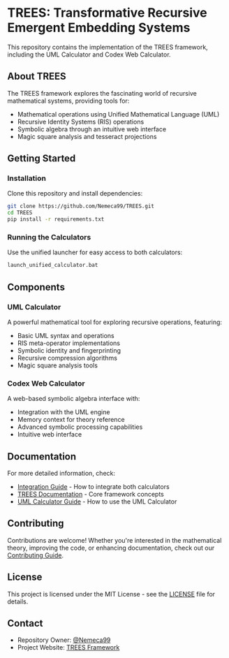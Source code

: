 # TREES: Transformative Recursive Emergent Embedding Systems

This repository contains the implementation of the TREES framework, including the UML Calculator and Codex Web Calculator.

## About TREES

The TREES framework explores the fascinating world of recursive mathematical systems, providing tools for:

- Mathematical operations using Unified Mathematical Language (UML)
- Recursive Identity Systems (RIS) operations
- Symbolic algebra through an intuitive web interface
- Magic square analysis and tesseract projections

## Getting Started

### Installation

Clone this repository and install dependencies:

```bash
git clone https://github.com/Nemeca99/TREES.git
cd TREES
pip install -r requirements.txt
```

### Running the Calculators

Use the unified launcher for easy access to both calculators:

```bash
launch_unified_calculator.bat
```

## Components

### UML Calculator

A powerful mathematical tool for exploring recursive operations, featuring:

- Basic UML syntax and operations
- RIS meta-operator implementations
- Symbolic identity and fingerprinting
- Recursive compression algorithms
- Magic square analysis tools

### Codex Web Calculator

A web-based symbolic algebra interface with:

- Integration with the UML engine
- Memory context for theory reference
- Advanced symbolic processing capabilities
- Intuitive web interface

## Documentation

For more detailed information, check:

- [Integration Guide](INTEGRATION_GUIDE.md) - How to integrate both calculators
- [TREES Documentation](Documentation/T.R.E.E.S.md) - Core framework concepts
- [UML Calculator Guide](Documentation/UML_Calculator_User_Guide.md) - How to use the UML Calculator

## Contributing

Contributions are welcome! Whether you're interested in the mathematical theory, improving the code, or enhancing documentation, check out our [Contributing Guide](CONTRIBUTING.md).

## License

This project is licensed under the MIT License - see the [LICENSE](LICENSE) file for details.

## Contact

- Repository Owner: [@Nemeca99](https://github.com/Nemeca99)
- Project Website: [TREES Framework](https://github.com/Nemeca99/TREES)
